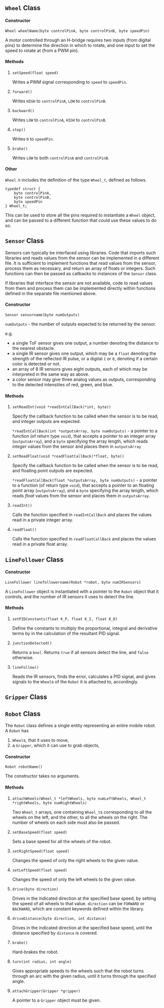 ## `Wheel` Class

#### Constructor
`Wheel wheelName(byte controlPinA, byte controlPinB, byte speedPin)`

A motor controlled through an H-bridge requires two inputs (from digital pins) to determine the direction in which to rotate,
and one input to set the speed to rotate at (from a PWM pin).

#### Methods
1. `setSpeed(float speed)`

    Writes a PWM signal corresponding to `speed` to `speedPin`.

3. `forward()`

    Writes `HIGH` to `controlPinA`, `LOW` to `controlPinB`.

2. `backward()`

    Writes `LOW` to `controlPinA`, `HIGH` to `controlPinB`.

3. `stop()`

    Writes `0` to `speedPin`.

4. `brake()`

    Writes `LOW` to both `controlPinA` and `controlPinB`.

#### Other
`Wheel.h` includes the definition of the type `Wheel_t`, defined as follows.
```
typedef struct {
    byte controlPinA,
    byte controlPinB,
    byte speedPin
} Wheel_t;
```
This can be used to store all the pins required to instantiate a `Wheel` object, and can be passed to a different function that could use these values to do so.

## `Sensor` Class
Sensors can typically be interfaced using libraries. Code that imports such libraries and reads values from the sensor can be implemented in a different file. It is sufficient to implement functions that read values from the sensor, process them as necessary, and return an array of floats or integers. Such functions can then be passed as callbacks to instances of the `Sensor` class.

If libraries that interface the sensor are not available, code to read values from them and process them can be implemented directly within functions defined in the separate file mentioned above.

#### Constructor
`Sensor sensorname(byte numOutputs)`

`numOutputs` - the number of outputs expected to be returned by the sensor.

e.g.
- a single ToF sensor gives one output, a number denoting the distance to the nearest obstacle.
- a single IR sensor gives one output, which may be a `float` denoting the strength of the reflected IR pulse, or a digital `1` or `0`, denoting if a certain color is detected or not.
- an array of 8 IR sensors gives eight outputs, each of which may be interpreted in the same way as above.
- a color sensor may give three analog values as outputs, corresponding to the detected intensities of red, green, and blue.

#### Methods
1. `setReadInt(void *readIntCallBack(*int, byte))`

    Specify the callback function to be called when the sensor is to be read, and integer outputs are expected.

    `*readIntCallBack(int *outputsArray, byte numOutputs)` - a pointer to a function (of return type `void`), that accepts a pointer to an integer array (`outputsArray`), and a `byte` specifying the array length, which reads _integer_ values from the sensor and places them in `outputsArray`

2. `setReadFloat(void *readFloatCallBack(*float, byte))`

    Specify the callback function to be called when the sensor is to be read, and floating point outputs are expected.

    `*readFloatCallBack(float *outputsArray, byte numOutputs)` - a pointer to a function (of return type `void`), that accepts a pointer to an floating point array (`outputsArray`), and a `byte` specifying the array length, which reads _float_ values from the sensor and places them in `outputsArray`.

3. `readInt()`

    Calls the function specified in `readIntCallBack` and places the values read in a private integer array.

4. `readFloat()`

    Calls the function specified in `readFloatCallBack` and places the values read in a private float array.
   
## `LineFollower` Class

#### Constructor
`LineFollower linefollowername(Robot *robot, byte numIRSensors)`

A `LineFollower` object is instantiated with a pointer to the `Robot` object that it controls, and the number of IR sensors it uses to detect the line.

#### Methods
1. `setPIDConstants(float K_P, float K_I, float K_D)`

    Define the constants to multiply the proportional, integral and derivative terms by in the calculation of the resultant PID signal.

2. `junctionDetected()`

    Returns a `bool`. Returns `true` if all sensors detect the line, and `false` otherwise.

3. `lineFollow()`

    Reads the IR sensors, finds the error, calculates a PID signal, and gives signals to the `Wheel`s of the `Robot` it is attached to, accordingly.

## `Gripper` Class

## `Robot` Class
The `Robot` class defines a single entity representing an entire mobile robot. A `Robot` has 
1. `Wheel`s, that it uses to move,
2. a `Gripper`, which it can use to grab objects,

#### Constructor
`Robot robotName()`

The constructor takes no arguments.

#### Methods
1. `attachWheels(Wheel_t *leftWheels, byte numLeftWheels, Wheel_t *rightWheels, byte numRightWheels)`

    Two `Wheel_t` arrays, one containing `Wheel_t`s corresponding to all the wheels on the left, and the other, to all the wheels on the right. The number of wheels on each side must also be passed.

2. `setBaseSpeed(float speed)`

    Sets a base speed for all the wheels of the robot.

3. `setRightSpeed(float speed)`

    Changes the speed of only the right wheels to the given value.

4. `setLeftSpeed(float speed)`

    Changes the speed of only the left wheels to the given value.

5. `drive(byte direction)`

    Drives in the indicated direction at the specified base speed, by setting the speed of all wheels to that value. `direction` can be `FORWARD` or `BACKWARD`, which are constant keywords defined within the library.

6. `driveDistance(byte direction, int distance)`

    Drives in the indicated direction at the specified base speed, until the distance specified by `distance` is covered.
    
7. `brake()`

    Hard-brakes the robot.

8. `turn(int radius, int angle)`
   
    Gives appropriate speeds to the wheels such that the robot turns through an arc with the given radius,
    until it turns through the specified angle.

9. `attachGripper(Gripper *gripper)`

    A pointer to a `Gripper` object must be given.
